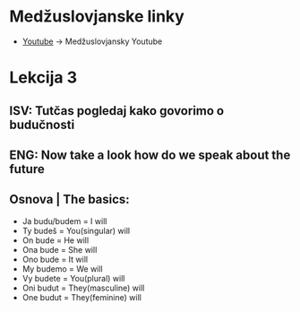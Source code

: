 # Medžuslovjanske linky

- [Youtube](https://www.youtube.com/@interslavicofficial) -> Medžuslovjansky Youtube

# Lekcija 3


## ISV: Tutčas pogledaj kako govorimo o budučnosti


## ENG: Now take a look how do we speak about the future


## Osnova | The basics:

- Ja budu/budem = I will
- Ty budeš = You(singular) will
- On bude = He will
- Ona bude = She will
- Ono bude = It will
- My budemo = We will
- Vy budete = You(plural) will
- Oni budut = They(masculine) will
- One budut = They(feminine) will